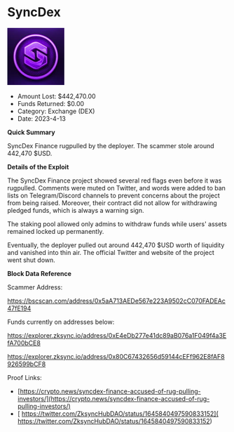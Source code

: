 # SyncDex
![SyncDex](/rektimages/SyncDex.png)
- Amount Lost: $442,470.00
- Funds Returned: $0.00
- Category: Exchange (DEX)
- Date: 2023-4-13

**Quick Summary**

SyncDex Finance rugpulled by the deployer. The scammer stole around 442,470 $USD.

  


 **Details of the Exploit**

The SyncDex Finance project showed several red flags even before it was rugpulled. Comments were muted on Twitter, and words were added to ban lists on Telegram/Discord channels to prevent concerns about the project from being raised. Moreover, their contract did not allow for withdrawing pledged funds, which is always a warning sign.

The staking pool allowed only admins to withdraw funds while users' assets remained locked up permanently.

Eventually, the deployer pulled out around 442,470 $USD worth of liquidity and vanished into thin air. The official Twitter and website of the project went shut down. 

  


 **Block Data Reference**

Scammer Address:

https://bscscan.com/address/0x5aA713AEDe567e223A9502cC070FADEAc47fE194

  


Funds currently on addresses below:

https://explorer.zksync.io/address/0xE4eDb277e41dc89aB076a1F049f4a3EfA700bCE8

https://explorer.zksync.io/address/0x80C67432656d59144cEFf962E8fAF8926599bCF8


Proof Links:
- [https://crypto.news/syncdex-finance-accused-of-rug-pulling-investors/](https://crypto.news/syncdex-finance-accused-of-rug-pulling-investors/)
- [ https://twitter.com/ZksyncHubDAO/status/1645840497590833152]( https://twitter.com/ZksyncHubDAO/status/1645840497590833152)


